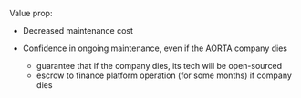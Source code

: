 Value prop:

* Decreased maintenance cost

* Confidence in ongoing maintenance, even if the AORTA company dies
  - guarantee that if the company dies, its tech will be open-sourced
  - escrow to finance platform operation (for some months) if company dies
